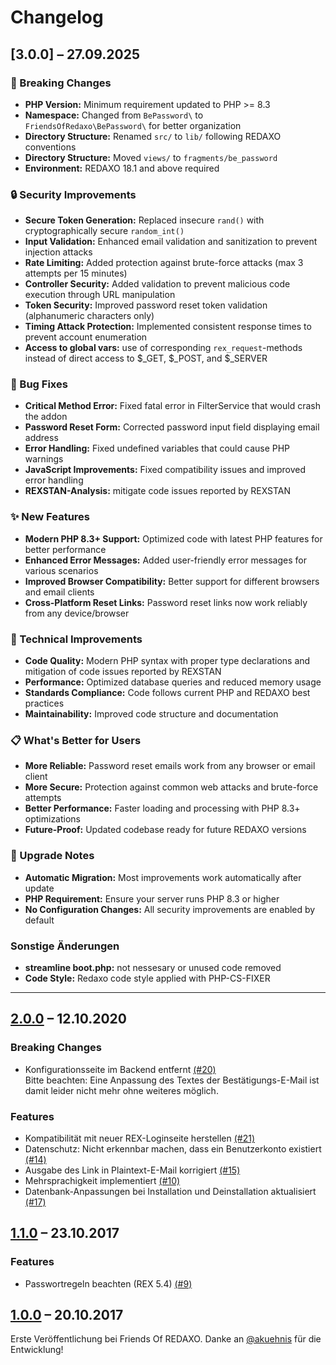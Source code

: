 # Changelog

## [3.0.0] – 27.09.2025

### 🚨 Breaking Changes

* **PHP Version:** Minimum requirement updated to PHP >= 8.3
* **Namespace:** Changed from `BePassword\` to `FriendsOfRedaxo\BePassword\` for better organization
* **Directory Structure:** Renamed `src/` to `lib/` following REDAXO conventions
* **Directory Structure:** Moved `views/` to `fragments/be_password`
* **Environment:** REDAXO 18.1 and above required

### 🔒 Security Improvements

* **Secure Token Generation:** Replaced insecure `rand()` with cryptographically secure `random_int()` 
* **Input Validation:** Enhanced email validation and sanitization to prevent injection attacks
* **Rate Limiting:** Added protection against brute-force attacks (max 3 attempts per 15 minutes)
* **Controller Security:** Added validation to prevent malicious code execution through URL manipulation
* **Token Security:** Improved password reset token validation (alphanumeric characters only)
* **Timing Attack Protection:** Implemented consistent response times to prevent account enumeration
* **Access to global vars:** use of corresponding `rex_request`-methods instead of direct access to $_GET, $_POST, and $_SERVER 

### 🐛 Bug Fixes

* **Critical Method Error:** Fixed fatal error in FilterService that would crash the addon
* **Password Reset Form:** Corrected password input field displaying email address
* **Error Handling:** Fixed undefined variables that could cause PHP warnings
* **JavaScript Improvements:** Fixed compatibility issues and improved error handling
* **REXSTAN-Analysis:** mitigate code issues reported by REXSTAN 

### ✨ New Features

* **Modern PHP 8.3+ Support:** Optimized code with latest PHP features for better performance
* **Enhanced Error Messages:** Added user-friendly error messages for various scenarios
* **Improved Browser Compatibility:** Better support for different browsers and email clients
* **Cross-Platform Reset Links:** Password reset links now work reliably from any device/browser

### 🔧 Technical Improvements

* **Code Quality:** Modern PHP syntax with proper type declarations and mitigation of code issues reported by REXSTAN 
* **Performance:** Optimized database queries and reduced memory usage  
* **Standards Compliance:** Code follows current PHP and REDAXO best practices
* **Maintainability:** Improved code structure and documentation 

### 📋 What's Better for Users

* **More Reliable:** Password reset emails work from any browser or email client
* **More Secure:** Protection against common web attacks and brute-force attempts  
* **Better Performance:** Faster loading and processing with PHP 8.3+ optimizations
* **Future-Proof:** Updated codebase ready for future REDAXO versions

### 🔄 Upgrade Notes

* **Automatic Migration:** Most improvements work automatically after update
* **PHP Requirement:** Ensure your server runs PHP 8.3 or higher
* **No Configuration Changes:** All security improvements are enabled by default

### Sonstige Änderungen

* **streamline boot.php:** not nessesary or unused code removed
* **Code Style:** Redaxo code style applied with PHP-CS-FIXER



---

## [2.0.0](https://github.com/FriendsOfREDAXO/be_password/releases/tag/2.0.0) – 12.10.2020

### Breaking Changes

* Konfigurationsseite im Backend entfernt [(#20)](https://github.com/FriendsOfREDAXO/be_password/issues/20)  
Bitte beachten: Eine Anpassung des Textes der Bestätigungs-E-Mail ist damit leider nicht mehr ohne weiteres möglich.

### Features

* Kompatibilität mit neuer REX-Loginseite herstellen [(#21)](https://github.com/FriendsOfREDAXO/be_password/pull/21)
* Datenschutz: Nicht erkennbar machen, dass ein Benutzerkonto existiert [(#14)](https://github.com/FriendsOfREDAXO/be_password/issues/14)
* Ausgabe des Link in Plaintext-E-Mail korrigiert [(#15)](https://github.com/FriendsOfREDAXO/be_password/issues/15)
* Mehrsprachigkeit implementiert [(#10)](https://github.com/FriendsOfREDAXO/be_password/issues/10)
* Datenbank-Anpassungen bei Installation und Deinstallation aktualisiert [(#17)](https://github.com/FriendsOfREDAXO/be_password/issues/17)


## [1.1.0](https://github.com/FriendsOfREDAXO/be_password/releases/tag/1.1.0) – 23.10.2017

### Features

* Passwortregeln beachten (REX 5.4) [(#9)](https://github.com/FriendsOfREDAXO/be_password/issues/9)


## [1.0.0](https://github.com/FriendsOfREDAXO/be_password/releases/tag/1.0.0) – 20.10.2017

Erste Veröffentlichung bei Friends Of REDAXO. Danke an [@akuehnis](https://github.com/akuehnis) für die Entwicklung!
